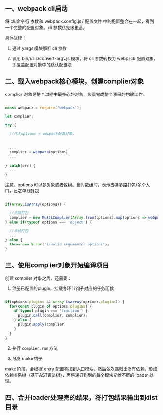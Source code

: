 
## 一、webpack cli启动

将 cli/命令行 参数和 webpack.config.js / 配置文件 中的配置整合在一起，得到一个完整的配置对象。cli 参数优先级更高。

具体流程：

1. 通过 yargs 模块解析 cli 参数

2. 调用 bin/utils/convert-argv.js 模块，将 cli 参数转换为 webpack 配置对象，即覆盖配置对象中的默认配置项


## 二、载入webpack核心模块，创建complier对象

complier 对象是整个过程中最核心的对象，负责完成整个项目的构建工作。

```javascript

const webpack = require('webpack');

let complier;

try {

  //传入options = webpack配置对象。
  
  
  ...
  complier = webpack(options)
  ...
  
} catch(err) {
  ...
}

```

注意，options 可以是对象或者数组。当为数组时，表示支持多路打包/多个入口，反之单线打包

```javascript

if(Array.isArray(options)) {

  //多路打包
  complier = new MultiComplier(Array.from(options).map(options => webpack(options)))
} else if(typeof options === 'object') {

  //单线打包
  ...
} else {
  throw new Error('invalid arguments: options');
}

```


## 三、使用complier对象开始编译项目

创建 compiler 对象之后，还需要：

1. 注册已配置的plugin，挂载各环节钩子对应的任务函数

```javascript

if(options.plugins && Array.isArray(options.plugins)) {
  for(const plugin of options.plugins) {
    if(typeof plugin === 'function') {
      plugin.call(complier, complier);
    } else {
      plugin.apply(complier)
    }
  }
}

```


2. 执行 `complier.run` 方法

3. 触发 make 钩子

make 阶段，会根据 entry 配置项找到入口模块，然后依次递归出所有依赖，形成依赖关系树（基于AST语法树），再将递归到到的每个模块交给不同的 loader 处理。

## 四、合并loader处理完的结果，将打包结果输出到dist目录
